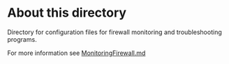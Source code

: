 
# About this directory

Directory for configuration files for firewall monitoring and troubleshooting programs.

For more information see [MonitoringFirewall.md](https://github.com/metablaster/WindowsFirewallRuleset/blob/develop/Readme/MonitoringFirewall.md)
